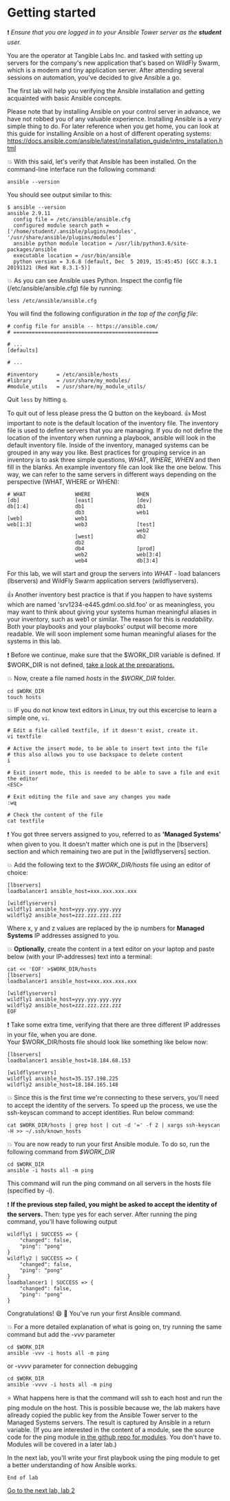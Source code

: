 # Getting started
:exclamation: _Ensure that you are logged in to your Ansible Tower server as the **student** user._

You are the operator at Tangible Labs Inc. and tasked with setting up servers for the company's new application that's based on WildFly Swarm, which is a modern and tiny application server. After attending several sessions on automation, you've decided to give Ansible a go.

The first lab will help you verifying the Ansible installation and getting acquainted with basic Ansible concepts.

Please note that by installing Ansible on your control server in advance, we have not robbed you of any valuable experience. Installing Ansible is a _very_ simple thing to do. For later reference when you get home, you can look at this guide for installing Ansible on a host of different operating systems: https://docs.ansible.com/ansible/latest/installation_guide/intro_installation.html

:boom: With this said, let's verify that Ansible has been installed. On the command-line interface run the following command:

```
ansible --version
```

You should see output similar to this:

```
$ ansible --version
ansible 2.9.11
  config file = /etc/ansible/ansible.cfg
  configured module search path = ['/home/student/.ansible/plugins/modules', '/usr/share/ansible/plugins/modules']
  ansible python module location = /usr/lib/python3.6/site-packages/ansible
  executable location = /usr/bin/ansible
  python version = 3.6.8 (default, Dec  5 2019, 15:45:45) [GCC 8.3.1 20191121 (Red Hat 8.3.1-5)]
```

 :boom: As you can see Ansible uses Python. Inspect the config file (/etc/ansible/ansible.cfg) file by running:
```
less /etc/ansible/ansible.cfg
```
You will find the following configuration _in the top of the config file_:

```
# config file for ansible -- https://ansible.com/
# ===============================================

# ...
[defaults]

# ...

#inventory      = /etc/ansible/hosts
#library        = /usr/share/my_modules/
#module_utils   = /usr/share/my_module_utils/
```
Quit `less` by hitting `q`.

To quit out of less please press the Q button on the keyboard.
 :thumbsup: Most important to note is the default location of the inventory file. The inventory file is used to define servers that you are managing. If you do not define the location of the inventory when running a playbook, ansible will look in the default inventory file. Inside of the inventory, managed systems can be grouped in any way you like. Best practices for grouping service in an inventory is to ask three simple questions, _WHAT_, _WHERE_, _WHEN_ and then fill in the blanks. An example inventory file can look like the one below. This way, we can refer to the same servers in different ways depending on the perspective (WHAT, WHERE or WHEN):

```
# WHAT                WHERE               WHEN
[db]                  [east]              [dev]
db[1:4]               db1                 db1
                      db3                 web1
[web]                 web1
web[1:3]              web3                [test]
                                          web2
                      [west]              db2
                      db2
                      db4                 [prod]
                      web2                web[3:4]
                      web4                db[3:4]
```

For this lab, we will start and group the servers into _WHAT_ - load balancers (lbservers) and WildFly Swarm application servers (wildflyservers).

 :thumbsup: Another inventory best practice is that if you happen to have systems which are named 'srv1234-e445.gdml.oo.sld.foo' or as meaningless, you may want to think about giving your systems human meaningful aliases in your inventory, such as web1 or similar. The reason for this is _readability_. Both your playbooks and your playbooks' output will become more readable. We will soon implement some human meaningful aliases for the systems in this lab.

 :exclamation: Before we continue, make sure that the $WORK_DIR variable is defined. If $WORK_DIR is not defined, [take a look at the preparations.](https://github.com/mglantz/ansible-roadshow/tree/master/labs/lab-0)

:boom: Now, create a file named *hosts* in the *$WORK_DIR* folder.

```
cd $WORK_DIR
touch hosts
```

:boom: IF you do not know text editors in Linux, try out this excercise to learn a simple one, ```vi```.

```
# Edit a file called textfile, if it doesn't exist, create it.
vi textfile

# Active the insert mode, to be able to insert text into the file
# this also allows you to use backspace to delete content
i

# Exit insert mode, this is needed to be able to save a file and exit the editor
<ESC>

# Exit editing the file and save any changes you made
:wq

# Check the content of the file
cat textfile
```

:exclamation: You got three servers assigned to you, referred to as **'Managed Systems'** when given to you. It doesn't matter which one is put in the [lbservers] section and which remaining two are put in the [wildflyservers] section.

:boom: Add the following text to the _$WORK_DIR/hosts_ file using an editor of choice:
```
[lbservers]
loadbalancer1 ansible_host=xxx.xxx.xxx.xxx

[wildflyservers]
wildfly1 ansible_host=yyy.yyy.yyy.yyy
wildfly2 ansible_host=zzz.zzz.zzz.zzz
```
Where x, y and z values are replaced by the ip numbers for **Managed Systems** IP addresses assigned to you.

:boom: **Optionally**, create the content in a text editor on your laptop and paste below (with your IP-addresses) text into a terminal:
```
cat << 'EOF' >$WORK_DIR/hosts
[lbservers]
loadbalancer1 ansible_host=xxx.xxx.xxx.xxx

[wildflyservers]
wildfly1 ansible_host=yyy.yyy.yyy.yyy
wildfly2 ansible_host=zzz.zzz.zzz.zzz
EOF
```

:exclamation: Take some extra time, verifying that there are three different IP addresses in your file, when you are done.\
Your $WORK_DIR/hosts file should look like something like below now:
```
[lbservers]
loadbalancer1 ansible_host=18.184.68.153

[wildflyservers]
wildfly1 ansible_host=35.157.198.225
wildfly2 ansible_host=18.184.165.148
```

:boom: Since this is the first time we're connecting to these servers, you'll need to accept the identity of the servers.
To speed up the process, we use the ssh-keyscan command to accept identities. Run below command:

```
cat $WORK_DIR/hosts | grep host | cut -d '=' -f 2 | xargs ssh-keyscan -H >> ~/.ssh/known_hosts
```

:boom: You are now ready to run your first Ansible module. To do so, run the following command from *$WORK_DIR*

```
cd $WORK_DIR
ansible -i hosts all -m ping
```

This command will run the ping command on all servers in the hosts file (specified by -i).

:exclamation: **If the previous step failed, you might be asked to accept the identity of the servers.**
Then: type yes for each server. After running the ping command, you'll have following output

```
wildfly1 | SUCCESS => {
    "changed": false, 
    "ping": "pong"
}
wildfly2 | SUCCESS => {
    "changed": false, 
    "ping": "pong"
}
loadbalancer1 | SUCCESS => {
    "changed": false, 
    "ping": "pong"
}
```

Congratulations! :smile: :tada: You've run your first Ansible command.

:boom: For a more detailed explanation of what is going on, try running the same command but add the *-vvv* parameter

```
cd $WORK_DIR
ansible -vvv -i hosts all -m ping
```
or *-vvvv* parameter for connection debugging

```
cd $WORK_DIR
ansible -vvvv -i hosts all -m ping
```

 :star: What happens here is that the command will ssh to each host and run the ping module on the host. This is possible because we, the lab makers have allready copied the public key from the Ansible Tower server to the Managed Systems servers. The result is captured by Ansible in a return variable. (If you are interested in the content of a module, see the source code for the ping module [in the github repo for modules](https://github.com/ansible/ansible-modules-core/blob/devel/system/ping.py). You don't have to. Modules will be covered in a later lab.)

In the next lab, you'll write your first playbook using the ping module to get a better understanding of how Ansible works.

```
End of lab
```
[Go to the next lab, lab 2](../lab-2/README.md)
